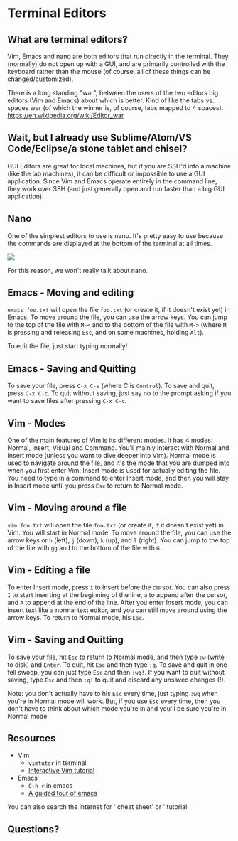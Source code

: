 # Terminal Editors

## What are terminal editors?

Vim, Emacs and nano are both editors that run directly in the terminal. They (normally) do not open up with a GUI, and are primarily controlled with the keyboard rather than the mouse (of course, all of these things can be changed/customized).

There is a long standing "war", between the users of the two editors big editors (Vim and Emacs) about which is better. Kind of like the tabs vs. spaces war (of which the winner is, of course, tabs mapped to 4 spaces).
https://en.wikipedia.org/wiki/Editor_war

## Wait, but I already use Sublime/Atom/VS Code/Eclipse/a stone tablet and chisel?

GUI Editors are great for local machines, but if you are SSH'd into a machine (like the lab machines), it can be difficult or impossible to use a GUI application. Since Vim and Emacs operate entirely in the command line, they work over SSH (and just generally open and run faster than a big GUI application).

## Nano

One of the simplest editors to use is nano. It's pretty easy to use because the commands are displayed at the bottom of the terminal at all times.

![](1.3/nano.png)

For this reason, we won't really talk about nano.

## Emacs - Moving and editing

`emacs foo.txt` will open the file `foo.txt` (or create it, if it doesn't exist yet) in Emacs. To move around the file, you can use the arrow keys. You can jump to the top of the file with `M-<` and to the bottom of the file with `M->` (where `M` is pressing and releasing `Esc`, and on some machines, holding `Alt`).

To edit the file, just start typing normally!

## Emacs - Saving and Quitting

To save your file, press `C-x C-s` (where C is `Control`). To save and quit, press `C-x C-c`. To quit without saving, just say no to the prompt asking if you want to save files after pressing `C-x C-c`.

## Vim - Modes

One of the main features of Vim is its different modes. It has 4 modes: Normal, Insert, Visual and Command. You'll mainly interact with Normal and Insert mode (unless you want to dive deeper into Vim). Normal mode is used to navigate around the file, and it's the mode that you are dumped into when you first enter Vim. Insert mode is used for actually editing the file. You need to type in a command to enter Insert mode, and then you will stay in Insert mode until you press `Esc` to return to Normal mode.

## Vim - Moving around a file

`vim foo.txt` will open the file `foo.txt` (or create it, if it doesn't exist yet) in Vim. You will start in Normal mode. To move around the file, you can use the arrow keys or `h` (left), `j` (down), `k` (up), and `l` (right). You can jump to the top of the file with `gg` and to the bottom of the file with `G`.

## Vim - Editing a file

To enter Insert mode, press `i` to insert before the cursor. You can also press `I` to start inserting at the beginning of the line, `a` to append after the cursor, and `A` to append at the end of the line. After you enter Insert mode, you can insert text like a normal text editor, and you can still move around using the arrow keys. To return to Normal mode, his `Esc`.

## Vim - Saving and Quitting

To save your file, hit `Esc` to return to Normal mode, and then type `:w` (write to disk) and `Enter`. To quit, hit `Esc` and then type `:q`. To save and quit in one fell swoop, you can just type `Esc` and then `:wq!`. If you want to quit without saving, type `Esc` and then `:q!` to quit and discard any unsaved changes (!).

Note: you don't actually have to his `Esc` every time, just typing `:wq` when you're in Normal mode will work. But, if you use `Esc` every time, then you don't have to think about which mode you're in and you'll be sure you're in Normal mode.

## Resources

- Vim
  - `vimtutor` in terminal
  - [Interactive Vim tutorial](https://www.openvim.com/)
- Emacs
  - `C-h r` in emacs
  - [A guided tour of emacs](https://www.gnu.org/software/emacs/tour/)

You can also search the internet for '<editor> cheat sheet' or '<editor> tutorial'  

## Questions?
